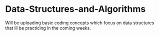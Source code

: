 # Data-Structures-and-Algorithms
Will be uploading basic coding concepts which focus on data structures that ill be practicing in the coming weeks.
